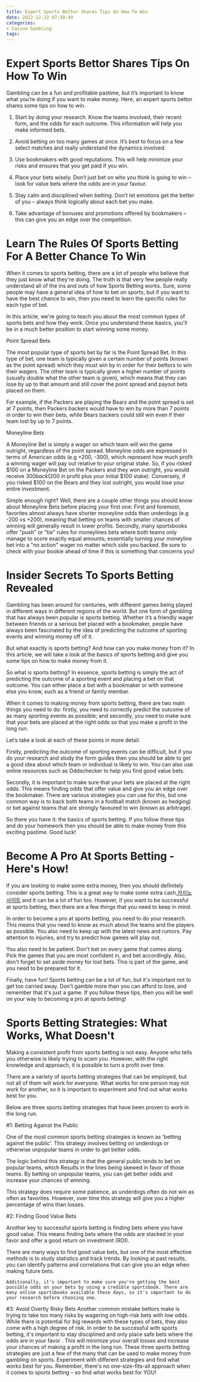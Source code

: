 ```yaml
---
title: Expert Sports Bettor Shares Tips On How To Win
date: 2022-12-22 07:39:49
categories:
- Casino Gambling
tags:
---
```



#  Expert Sports Bettor Shares Tips On How To Win

Gambling can be a fun and profitable pastime, but it’s important to know what you’re doing if you want to make money. Here, an expert sports bettor shares some tips on how to win.

1. Start by doing your research. Know the teams involved, their recent form, and the odds for each outcome. This information will help you make informed bets.

2. Avoid betting on too many games at once. It’s best to focus on a few select matches and really understand the dynamics involved.

3. Use bookmakers with good reputations. This will help minimize your risks and ensures that you get paid if you win.

4. Place your bets wisely. Don’t just bet on who you think is going to win – look for value bets where the odds are in your favour.

5. Stay calm and disciplined when betting. Don’t let emotions get the better of you – always think logically about each bet you make.

6. Take advantage of bonuses and promotions offered by bookmakers – this can give you an edge over the competition.

#  Learn The Rules Of Sports Betting For A Better Chance To Win

When it comes to sports betting, there are a lot of people who believe that they just know what they're doing. The truth is that very few people really understand all of the ins and outs of how Sports Betting works. Sure, some people may have a general idea of how to bet on sports, but if you want to have the best chance to win, then you need to learn the specific rules for each type of bet.

In this article, we're going to teach you about the most common types of sports bets and how they work. Once you understand these basics, you'll be in a much better position to start winning some money.

Point Spread Bets

The most popular type of sports bet by far is the Point Spread Bet. In this type of bet, one team is typically given a certain number of points (known as the point spread) which they must win by in order for their bettors to win their wagers. The other team is typically given a higher number of points (usually double what the other team is given), which means that they can lose by up to that amount and still cover the point spread and payout bets placed on them.

For example, if the Packers are playing the Bears and the point spread is set at 7 points, then Packers backers would have to win by more than 7 points in order to win their bets, while Bears backers could still win even if their team lost by up to 7 points.

Moneyline Bets

A Moneyline Bet is simply a wager on which team will win the game outright, regardless of the point spread. Moneyline odds are expressed in terms of American odds (e.g +200, -300), which represent how much profit a winning wager will pay out relative to your original stake. So, if you risked $100 on a Moneyline Bet on the Packers and they won outright, you would receive $300 back ($200 in profit plus your initial $100 stake). Conversely, if you risked $100 on the Bears and they lost outright, you would lose your entire investment.

Simple enough right? Well, there are a couple other things you should know about Moneyline Bets before placing your first one: First and foremost, favorites almost always have shorter moneyline odds than underdogs (e.g -200 vs +200), meaning that betting on teams with smaller chances of winning will generally result in lower profits. Secondly, many sportsbooks offer "push" or "tie" rules for moneylines bets where both teams only manage to score exactly equal amounts; essentially turning your moneyline bet into a "no action" wager no matter which side you backed. Be sure to check with your bookie ahead of time if this is something that concerns you!

#  Insider Secrets To Sports Betting Revealed

Gambling has been around for centuries, with different games being played in different ways in different regions of the world. But one form of gambling that has always been popular is sports betting. Whether it’s a friendly wager between friends or a serious bet placed with a bookmaker, people have always been fascinated by the idea of predicting the outcome of sporting events and winning money off of it.

But what exactly is sports betting? And how can you make money from it? In this article, we will take a look at the basics of sports betting and give you some tips on how to make money from it.

So what is sports betting? In essence, sports betting is simply the act of predicting the outcome of a sporting event and placing a bet on that outcome. You can either place a bet with a bookmaker or with someone else you know, such as a friend or family member.

When it comes to making money from sports betting, there are two main things you need to do: firstly, you need to correctly predict the outcome of as many sporting events as possible; and secondly, you need to make sure that your bets are placed at the right odds so that you make a profit in the long run.

Let’s take a look at each of these points in more detail.

Firstly, predicting the outcome of sporting events can be difficult, but if you do your research and study the form guides then you should be able to get a good idea about which team or individual is likely to win. You can also use online resources such as Oddschecker to help you find good value bets.

Secondly, it is important to make sure that your bets are placed at the right odds. This means finding odds that offer value and give you an edge over the bookmaker. There are various strategies you can use for this, but one common way is to back both teams in a football match (known as hedging) or bet against teams that are strongly favoured to win (known as arbitrage).

So there you have it: the basics of sports betting. If you follow these tips and do your homework then you should be able to make money from this exciting pastime. Good luck!

#  Become A Pro At Sports Betting - Here's How!

If you are looking to make some extra money, then you should definitely consider sports betting. This is a great way to make some extra cash,[카지노 사이트](https://choegocasino.com/) and it can be a lot of fun too. However, if you want to be successful at sports betting, then there are a few things that you need to keep in mind.

In order to become a pro at sports betting, you need to do your research. This means that you need to know as much about the teams and the players as possible. You also need to keep up with the latest news and rumors. Pay attention to injuries, and try to predict how games will play out.

You also need to be patient. Don't bet on every game that comes along. Pick the games that you are most confident in, and bet accordingly. Also, don't forget to set aside money for lost bets. This is part of the game, and you need to be prepared for it.

Finally, have fun! Sports betting can be a lot of fun, but it's important not to get too carried away. Don't gamble more than you can afford to lose, and remember that it's just a game. If you follow these tips, then you will be well on your way to becoming a pro at sports betting!

#  Sports Betting Strategies: What Works, What Doesn't

Making a consistent profit from sports betting is not easy. Anyone who tells you otherwise is likely trying to scam you. However, with the right knowledge and approach, it is possible to turn a profit over time.

There are a variety of sports betting strategies that can be employed, but not all of them will work for everyone. What works for one person may not work for another, so it is important to experiment and find out what works best for you.

Below are three sports betting strategies that have been proven to work in the long run.

#1: Betting Against the Public

One of the most common sports betting strategies is known as 'betting against the public'. This strategy involves betting on underdogs or otherwise unpopular teams in order to get better odds.

The logic behind this strategy is that the general public tends to bet on popular teams, which Results in the lines being skewed in favor of those teams. By betting on unpopular teams, you can get better odds and increase your chances of winning.

This strategy does require some patience, as underdogs often do not win as often as favorites. However, over time this strategy will give you a higher percentage of wins than losses.

#2: Finding Good Value Bets

Another key to successful sports betting is finding bets where you have good value. This means finding bets where the odds are stacked in your favor and offer a good return on investment (ROI).

There are many ways to find good value bets, but one of the most effective methods is to study statistics and track trends. By looking at past results, you can identify patterns and correlations that can give you an edge when making future bets.


    Additionally, it's important to make sure you're getting the best possible odds on your bets by using a credible sportsbook. There are many online sportsbooks available these days, so it's important to do your research before choosing one. 

   #3: Avoid Overtly Risky Bets Another common mistake bettors make is trying to take too many risks by wagering on high-risk bets with low odds. While there is potential for big rewards with these types of bets, they also come with a high degree of risk. In order to be successful with sports betting, it's important to stay disciplined and only place safe bets where the odds are in your favor . This will minimize your overall losses and increase your chances of making a profit in the long run. These three sports betting strategies are just a few of the many that can be used to make money from gambling on sports. Experiment with different strategies and find what works best for you. Remember, there's no one-size-fits-all approach when it comes to sports betting – so find what works best for YOU!